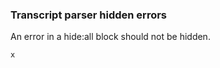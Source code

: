 
### Transcript parser hidden errors

An error in a hide:all block should not be hidden.

```unison:hide:all
x
```
